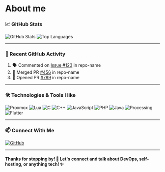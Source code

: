 # About me

### 📈 GitHub Stats

![GitHub Stats](https://github-readme-stats.vercel.app/api?username=alexxasO&show_icons=true&theme=dark)
![Top Languages](https://github-readme-stats.vercel.app/api/top-langs/?username=alexxasO&layout=compact&theme=dark)

---

### 🚀 Recent GitHub Activity

<!--START_SECTION:activity-->
1. 🗣 Commented on [Issue #123](https://github.com/alexxasO/repo-name/issues/123) in repo-name
2. 🎉 Merged PR [#456](https://github.com/alexxasO/repo-name/pull/456) in repo-name
3. 💪 Opened PR [#789](https://github.com/alexxasO/repo-name/pull/789) in repo-name
<!--END_SECTION:activity-->

---

### 🛠️ Technologies & Tools I like

![Proxmox](https://img.shields.io/badge/Proxmox-F47E00?style=for-the-badge&logo=proxmox&logoColor=white)
![Lua](https://img.shields.io/badge/Lua-2C2D72?style=for-the-badge&logo=lua&logoColor=white)
![C](https://img.shields.io/badge/C-A8B9CC?style=for-the-badge&logo=c&logoColor=black)
![C++](https://img.shields.io/badge/C++-00599C?style=for-the-badge&logo=c%2B%2B&logoColor=white)
![JavaScript](https://img.shields.io/badge/JavaScript-F7DF1E?style=for-the-badge&logo=javascript&logoColor=black)
![PHP](https://img.shields.io/badge/PHP-777BB4?style=for-the-badge&logo=php&logoColor=white)
![Java](https://img.shields.io/badge/Java-007396?style=for-the-badge&logo=java&logoColor=white)
![Processing](https://img.shields.io/badge/Processing-0096D5?style=for-the-badge&logo=processing-foundation&logoColor=white)
![Flutter](https://img.shields.io/badge/Flutter-02569B?style=for-the-badge&logo=flutter&logoColor=white)

---

### 📫 Connect With Me

[![GitHub](https://img.shields.io/badge/GitHub-333?style=flat&logo=github)](https://github.com/alexxasO)

---

#### Thanks for stopping by! 🚀 Let's connect and talk about DevOps, self-hosting, or anything tech! ✨
